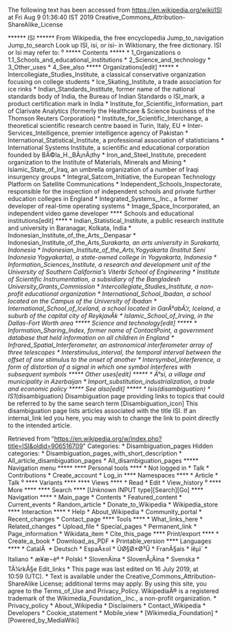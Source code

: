 The following text has been accessed from https://en.wikipedia.org/wiki/ISI at Fri Aug 9 01:36:40 IST 2019
Creative_Commons_Attribution-ShareAlike_License




















****** ISI ******
From Wikipedia, the free encyclopedia
Jump_to_navigation Jump_to_search
 Look up ISI, isi, or isi- in Wiktionary, the free dictionary.
ISI or Isi may refer to:
⁰
***** Contents *****
    * 1_Organizations
          o 1.1_Schools_and_educational_institutions
    * 2_Science_and_technology
    * 3_Other_uses
    * 4_See_also
***** Organizations[edit] *****
    * Intercollegiate_Studies_Institute, a classical conservative organization
      focusing on college students
    * Ice_Skating_Institute, a trade association for ice rinks
    * Indian_Standards_Institute, former name of the national standards body of
      India, the Bureau of Indian Standards
          o ISI_mark, a product certification mark in India
    * Institute_for_Scientific_Information, part of Clarivate Analytics
      (formerly the Healthcare & Science business of the Thomson Reuters
      Corporation)
    * Institute_for_Scientific_Interchange, a theoretical scientific research
      centre based in Turin, Italy, EU
    * Inter-Services_Intelligence, premier intelligence agency of Pakistan
    * International_Statistical_Institute, a professional association of
      statisticians
    * International Systems Institute, a scientific and educational corporation
      founded by BÃ©la_H._BÃ¡nÃ¡thy
    * Iron_and_Steel_Institute, precedent organization to the Institute of
      Materials, Minerals and Mining
    * Islamic_State_of_Iraq, an umbrella organization of a number of Iraqi
      insurgency groups
    * Integral_Satcom_Initiative, the European Technology Platform on Satellite
      Communications
    * Independent_Schools_Inspectorate, responsible for the inspection of
      independent schools and private further education colleges in England
    * Integrated_Systems,_Inc., a former developer of real-time operating
      systems
    * Image_Space_Incorporated, an independent video game developer
**** Schools and educational institutions[edit] ****
    * Indian_Statistical_Institute, a public research institute and university
      in Baranagar, Kolkata, India
    * Indonesian_Institute_of_the_Arts,_Denpasar
    * Indonesian_Institute_of_the_Arts,_Surakarta, an arts university in
      Surakarta, Indonesia
    * Indonesian_Institute_of_the_Arts,_Yogyakarta (Institut Seni Indonesia
      Yogyakarta), a state-owned college in Yogyakarta, Indonesia
    * Information_Sciences_Institute, a research and development unit of the
      University of Southern California's Viterbi School of Engineering
    * Institute of Scientific Instrumentation, a subsidiary of the Bangladesh
      University_Grants_Commission
    * Intercollegiate_Studies_Institute, a non-profit educational organization
    * International_School_Ibadan, a school located on the Campus of the
      University of Ibadan
    * International_School_of_Iceland, a school located in GarÃ°abÃ¦r, Iceland,
      a suburb of the capital city of ReykjavÃ­k
    * Islamic_School_of_Irving, in the Dallas-Fort Worth area
***** Science and technology[edit] *****
    * Information_Sharing_Index, former name of ContactPoint, a government
      database that held information on all children in England
    * Infrared_Spatial_Interferometer, an astronomical interferometer array of
      three telescopes
    * Interstimulus_interval, the temporal interval between the offset of one
      stimulus to the onset of another
    * Intersymbol_interference, a form of distortion of a signal in which one
      symbol interferes with subsequent symbols
***** Other uses[edit] *****
    * Ä°si, a village and municipality in Azerbaijan
    * Import_substitution_industrialization, a trade and economic policy
***** See also[edit] *****
    * Isis_(disambiguation)
    * IS1_(disambiguation)
                      Disambiguation page providing links to topics that could
                      be referred to by the same search term
[Disambiguation_icon] This disambiguation page lists articles associated with
                      the title ISI.
                      If an internal_link led you here, you may wish to change
                      the link to point directly to the intended article.

Retrieved from "https://en.wikipedia.org/w/index.php?title=ISI&oldid=906516709"
Categories:
    * Disambiguation_pages
Hidden categories:
    * Disambiguation_pages_with_short_description
    * All_article_disambiguation_pages
    * All_disambiguation_pages
***** Navigation menu *****
**** Personal tools ****
    * Not logged in
    * Talk
    * Contributions
    * Create_account
    * Log_in
**** Namespaces ****
    * Article
    * Talk
⁰
**** Variants ****
**** Views ****
    * Read
    * Edit
    * View_history
⁰
**** More ****
**** Search ****
[Unknown INPUT type][Search][Go]
**** Navigation ****
    * Main_page
    * Contents
    * Featured_content
    * Current_events
    * Random_article
    * Donate_to_Wikipedia
    * Wikipedia_store
**** Interaction ****
    * Help
    * About_Wikipedia
    * Community_portal
    * Recent_changes
    * Contact_page
**** Tools ****
    * What_links_here
    * Related_changes
    * Upload_file
    * Special_pages
    * Permanent_link
    * Page_information
    * Wikidata_item
    * Cite_this_page
**** Print/export ****
    * Create_a_book
    * Download_as_PDF
    * Printable_version
**** Languages ****
    * CatalÃ 
    * Deutsch
    * EspaÃ±ol
    * ÙØ§Ø±Ø³Û
    * FranÃ§ais
    * íêµ­ì´
    * Italiano
    * æ¥æ¬èª
    * Polski
    * SlovenÄina
    * SlovenÅ¡Äina
    * Svenska
    * TÃ¼rkÃ§e
Edit_links
    * This page was last edited on 16 July 2019, at 10:59 (UTC).
    * Text is available under the Creative_Commons_Attribution-ShareAlike
      License; additional terms may apply. By using this site, you agree to the
      Terms_of_Use and Privacy_Policy. WikipediaÂ® is a registered trademark of
      the Wikimedia_Foundation,_Inc., a non-profit organization.
    * Privacy_policy
    * About_Wikipedia
    * Disclaimers
    * Contact_Wikipedia
    * Developers
    * Cookie_statement
    * Mobile_view
    * [Wikimedia_Foundation]
    * [Powered_by_MediaWiki]
